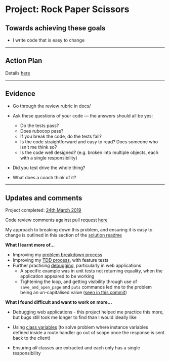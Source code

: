 # Project: Rock Paper Scissors

## Towards achieving these goals

- I write code that is easy to change

------

## Action Plan

Details [here](https://github.com/makersacademy/rps-challenge)

------

## Evidence

- Go through the review rubric in docs/
- Ask these questions of your code — the answers should all be yes:
  - Do the tests pass?
  - Does rubocop pass?
  - If you break the code, do the tests fail?
  - Is the code straightforward and easy to read? Does someone who isn't me think so?
  - Is the code well designed? (e.g. broken into multiple objects, each with a single responsibility)

- Did you test drive the whole thing?
- What does a coach think of it?

------

## Updates and comments

Project completed: [24th March 2019](https://github.com/mattTea/rps-challenge)

Code review comments against pull request [here](https://github.com/makersacademy/rps-challenge/pull/1234)


My approach to breaking down this problem, and ensuring it is easy to change is outlined in this section of the [solution readme](https://github.com/mattTea/rps-challenge#my-approach)


**What I learnt more of...**

- Improving my [problem breakdown process](https://github.com/mattTea/Portfolio/blob/master/processes/problem_breakdown.md)
- Improving my [TDD process](https://github.com/mattTea/Portfolio/blob/master/processes/tdd.md), with feature tests
- Further practising [debugging](https://github.com/mattTea/Portfolio/blob/master/processes/debugging.md), particularly in web applications
  - A specific example was in unit tests not returning equality, when the application appeared to be working
  - Tightening the loop, and getting visibility through use of `save_and_open_page` and `puts` commands led me to the problem being an un-capitalised value ([seen in this commit](https://github.com/mattTea/rps-challenge/commit/63dbc5123649e6191f3e767b85228c0061f1f668))


**What I found difficult and want to work on more...**

- Debugging web applications - this project helped me practice this more, but bugs still took me longer to find than I would ideally like

- Using [class variables](https://github.com/mattTea/Portfolio/blob/master/notes/week_4_raw_notes.md#learn-more) (to solve problem where instance variables defined inside a route handler go out of scope once the response is sent back to the client)

- Ensuring _all_ classes are extracted and each only has a single responsibility
